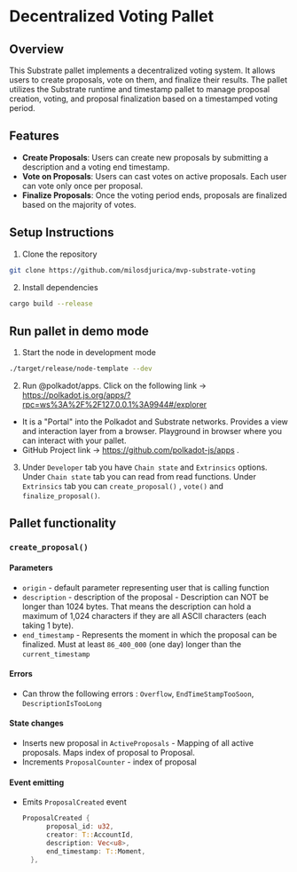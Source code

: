 # Decentralized Voting Pallet

## Overview

This Substrate pallet implements a decentralized voting system. It allows users to create proposals, vote on them, and finalize their results. The pallet utilizes the Substrate runtime and timestamp pallet to manage proposal creation, voting, and proposal finalization based on a timestamped voting period.

## Features

- **Create Proposals**: Users can create new proposals by submitting a description and a voting end timestamp.
- **Vote on Proposals**: Users can cast votes on active proposals. Each user can vote only once per proposal.
- **Finalize Proposals**: Once the voting period ends, proposals are finalized based on the majority of votes.

## Setup Instructions

1. Clone the repository

```bash
git clone https://github.com/milosdjurica/mvp-substrate-voting
```

2. Install dependencies

```bash
cargo build --release
```

## Run pallet in demo mode

1. Start the node in development mode

```bash
./target/release/node-template --dev
```

2. Run @polkadot/apps. Click on the following link -> https://polkadot.js.org/apps/?rpc=ws%3A%2F%2F127.0.0.1%3A9944#/explorer

- It is a "Portal" into the Polkadot and Substrate networks. Provides a view and interaction layer from a browser. Playground in browser where you can interact with your pallet.
- GitHub Project link -> https://github.com/polkadot-js/apps .

3. Under `Developer` tab you have `Chain state` and `Extrinsics` options. Under `Chain state` tab you can read from read functions. Under `Extrinsics` tab you can `create_proposal()` , `vote()` and `finalize_proposal()`.

## Pallet functionality

### `create_proposal()`

#### Parameters

- `origin` - default parameter representing user that is calling function
- `description` - description of the proposal - Description can NOT be longer than 1024 bytes. That means the description can hold a maximum of 1,024 characters if they are all ASCII characters (each taking 1 byte).
- `end_timestamp` - Represents the moment in which the proposal can be finalized. Must at least `86_400_000` (one day) longer than the `current_timestamp`

#### Errors

- Can throw the following errors : `Overflow`, `EndTimeStampTooSoon`, `DescriptionIsTooLong`

#### State changes

- Inserts new proposal in `ActiveProposals` - Mapping of all active proposals. Maps index of proposal to Proposal.
- Increments `ProposalCounter` - index of proposal

#### Event emitting

- Emits `ProposalCreated` event

  ```rust
  ProposalCreated {
  		proposal_id: u32,
  		creator: T::AccountId,
  		description: Vec<u8>,
  		end_timestamp: T::Moment,
  	},

  ```
